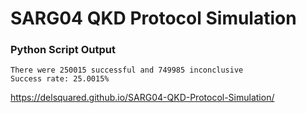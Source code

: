 # SARG04 QKD Protocol Simulation

### Python Script Output

```
There were 250015 successful and 749985 inconclusive
Success rate: 25.0015%
```
https://delsquared.github.io/SARG04-QKD-Protocol-Simulation/
